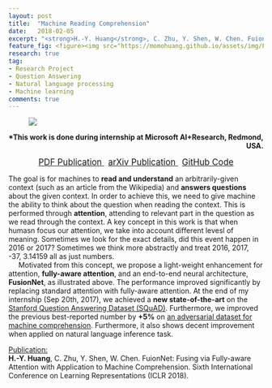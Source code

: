 ```yaml
---
layout: post
title:  "Machine Reading Comprehension"
date:   2018-02-05
excerpt: "<strong>H.-Y. Huang</strong>, C. Zhu, Y. Shen, W. Chen. FuionNet: Fusing via Fully-aware Attention with Application to Machine Comprehension. Sixth International Conference on Learning Representations (ICLR 2018)."
feature_fig: <figure><img src="https://momohuang.github.io/assets/img/FusionNet/fusionnet.jpg"></figure>
research: true
tag:
- Research Project
- Question Answering
- Natural language processing
- Machine learning
comments: true
---
```


<figure>
	<img src="{{site.url}}/assets/img/FusionNet/fusionnet.jpg">
</figure>
<P align="right"><strong>*This work is done during internship at Microsoft AI+Research, Redmond, USA.</strong></P>

<center>
	<a href="{{site.url}}/assets/img/FusionNet/FusionNet.pdf" target="_blank" class="btn">
		<span style="font-size: 120%;">
		PDF Publication
		</span>
	</a>
	&nbsp;
	<a href="https://arxiv.org/abs/1711.07341" target="_blank" class="btn">
		<span style="font-size: 120%;">
		arXiv Publication
		</span>
	</a>
	&nbsp;
	<a href="https://github.com/momohuang/FusionNet-NLI" target="_blank" class="btn">
		<span style="font-size: 120%;">
		GitHub Code
		</span>
	</a>
</center>

<p>The goal is for machines to <strong>read and understand</strong>
an arbitrarily-given context (such as an article from the Wikipedia)
and <strong>answers questions</strong> about the given context.
In order to achieve this, we need to give machine the ability to think about the question when reading the context.
This is performed through <strong>attention</strong>, attending to relevant part in the question
as we read through the context.
A key concept in this work is that when humasn focus our attention, we take into account different levesl of meaning.
Sometimes we look for the exact details, did this event happen in 2016 or 2017?
Sometimes we think more abstractly and treat 2016, 2017, -37, 3.14159 all as just numbers.
<br>&nbsp;&nbsp;&nbsp;&nbsp;
Motivated from this concept, we propose a light-weight enhancement for attention, <strong>fully-aware attention</strong>,
and an end-to-end neural architecture, <strong>FusionNet</strong>, as illustrated above.
The performance improved significantly by replacing standard attention with fully-aware attention.
At the end of my internship (Sep 20th, 2017), we achieved a <strong>new state-of-the-art</strong> on
the <a href="https://rajpurkar.github.io/SQuAD-explorer/" target="_blank">Stanford Question Answering Dataset (SQuAD)</a>.
Furthermore, we improved the previous best-reported number by <strong>+5%</strong> on
<a href="https://worksheets.codalab.org/worksheets/0xc86d3ebe69a3427d91f9aaa63f7d1e7d/" target="_blank">
an adversarial dataset for machine comprehension</a>. Furthermore, it also shows decent improvement when applied
on natural language inference task.</p>
<p><u>Publication:</u><br><strong>H.-Y. Huang</strong>, C. Zhu, Y. Shen, W. Chen. FuionNet: Fusing via Fully-aware Attention with Application to Machine Comprehension. Sixth International Conference on Learning Representations (ICLR 2018).</p>
